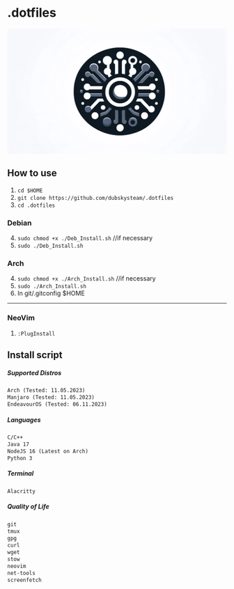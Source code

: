 # .dotfiles

![](docs/banner.png)

## How to use
1) ```cd $HOME```
2) ```git clone https://github.com/dubskysteam/.dotfiles```
3) ```cd .dotfiles```
### Debian
4) ```sudo chmod +x ./Deb_Install.sh``` //if necessary
5) ```sudo ./Deb_Install.sh```
### Arch
4) ```sudo chmod +x ./Arch_Install.sh``` //if necessary
5) ```sudo ./Arch_Install.sh```
6) ln git/.gitconfig $HOME
___

### NeoVim
   1) ```:PlugInstall```

## Install script
##### Supported Distros
```
Arch (Tested: 11.05.2023)
Manjaro (Tested: 11.05.2023)
EndeavourOS (Tested: 06.11.2023)
```
##### Languages
```
C/C++
Java 17
NodeJS 16 (Latest on Arch)
Python 3
```
##### Terminal
```
Alacritty
```
##### Quality of Life
```
git
tmux
gpg
curl
wget
stow
neovim
net-tools
screenfetch
```
